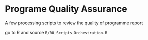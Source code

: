 # Programe Quality Assurance


A few processing scripts to review the quality of programme report


go to R and source   `R/00_Scripts_Orchestration.R`
